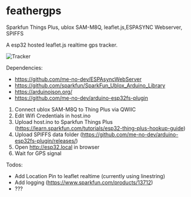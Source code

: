 # feathergps
Sparkfun Things Plus, ublox SAM-M8Q, leaflet.js,ESPASYNC Webserver, SPIFFS

A esp32 hosted leaflet.js realtime gps tracker.

![Tracker](https://user-images.githubusercontent.com/936824/78511087-d6049380-774e-11ea-8e8b-2b6f3e1b356a.png)

Dependencies:
- https://github.com/me-no-dev/ESPAsyncWebServer
- https://github.com/sparkfun/SparkFun_Ublox_Arduino_Library
- https://arduinojson.org/
- https://github.com/me-no-dev/arduino-esp32fs-plugin

1. Connect ublox SAM-M8Q to Thing Plus via QWIIC
2. Edit Wifi Credentials in host.ino
3. Upload host.ino to Sparkfun Things Plus (https://learn.sparkfun.com/tutorials/esp32-thing-plus-hookup-guide)
4. Upload SPIFFS data folder (https://github.com/me-no-dev/arduino-esp32fs-plugin/releases/)
5. Open http://esp32.local in browser
6. Wait for GPS signal

Todos: 
- Add Location Pin to leaflet realtime (currently using linestring)
- Add logging (https://www.sparkfun.com/products/13712)
- ???

